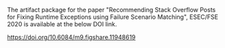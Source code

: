 The artifact package for the paper "Recommending Stack Overflow Posts for Fixing Runtime Exceptions using Failure Scenario Matching", ESEC/FSE 2020 is available at the below DOI link.

https://doi.org/10.6084/m9.figshare.11948619
